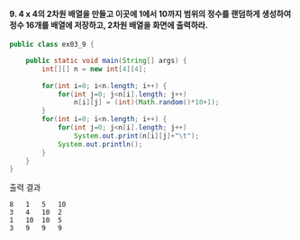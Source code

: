 #### 9. 4 x 4의 2차원 배열을 만들고 이곳에 1에서 10까지 범위의 정수를 랜덤하게 생성하여 정수 16개를 배열에 저장하고, 2차원 배열을 화면에 출력하라.
```java
public class ex03_9 {

	public static void main(String[] args) {
		int[][] n = new int[4][4];
		
		for(int i=0; i<n.length; i++) {
			for(int j=0; j<n[i].length; j++) 
				n[i][j] = (int)(Math.random()*10+1);
		}
		for(int i=0; i<n.length; i++) {
			for(int j=0; j<n[i].length; j++) 
				System.out.print(n[i][j]+"\t");
			System.out.println();
		}
	}
}
```
출력 결과
```
8	1	5	10	
3	4	10	2	
1	10	10	5	
3	9	9	9		
```

